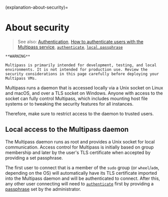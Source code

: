 (explanation-about-security)=
# About security

> See also: [Authentication](/explanation/authentication), [How to authenticate users with the Multipass service](how-to-guides-customise-multipass-authenticate-users-with-the-multipass-service), [`authenticate`](/reference/command-line-interface/authenticate), [`local.passphrase`](/reference/settings/local-passphrase)

```{caution}
**WARNING**

Multipass is primarily intended for development, testing, and local environments. It is not intended for production use. Review the security considerations in this page carefully before deploying your Multipass VMs.
```

Multipass runs a daemon that is accessed locally via a Unix socket on Linux and macOS, and over a TLS socket on Windows. Anyone with access to the socket can fully control Multipass, which includes mounting host file systems or to tweaking the security features for all instances.

Therefore, make sure to restrict access to the daemon to trusted users.

## Local access to the Multipass daemon

The Multipass daemon runs as root and provides a Unix socket for local communication. Access control for Multipass is initially based on group membership and later by the user's TLS certificate when accepted by providing a set passphrase.

The first user to connect that is a member of the `sudo` group (or `wheel`/`adm`, depending on the OS) will automatically have its TLS certificate imported into the Multipass daemon and will be authenticated to connect. After this, any other user connecting will need to [`authenticate`](/reference/command-line-interface/authenticate) first by providing a [passphrase](/reference/settings/local-passphrase) set by the administrator.
